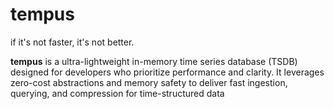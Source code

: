 # tempus

if it's not faster, it's not better.

**tempus** is a ultra-lightweight in-memory time series database (TSDB) designed for developers who prioritize performance and clarity. It leverages zero-cost abstractions and memory safety to deliver fast ingestion, querying, and compression for time-structured data
